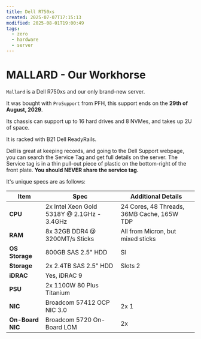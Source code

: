 ```yaml
---
title: Dell R750xs
created: 2025-07-07T17:15:13
modified: 2025-08-01T19:00:49
tags:
  - zero
  - hardware
  - server
---
```


# **MALLARD** - Our Workhorse

`Mallard` is a Dell R750xs and our only brand-new server.

It was bought with `ProSupport` from PFH, this support ends on the **29th of August, 2029**.

Its chassis can support up to 16 hard drives and 8 NVMes, and takes up 2U of space.

It is racked with B21 Dell ReadyRails.

Dell is great at keeping records, and going to the Dell Support webpage, you can search the Service Tag and get full details on the server. The Service tag is in a thin pull-out piece of plastic on the bottom-right of the front plate. **You should NEVER share the service tag.**

It's unique specs are as follows:

| **Item**         | **Spec**                                   | **Additional Details**                     |
| ---------------- | ------------------------------------------ | ------------------------------------------ |
| **CPU**          | 2x Intel Xeon Gold 5318Y @ 2.1GHz - 3.4GHz | 24 Cores, 48 Threads, 36MB Cache, 165W TDP |
| **RAM**          | 8x 32GB DDR4 @ 3200MT/s Sticks             | All from Micron, but mixed sticks          |
| **OS Storage**   | 800GB SAS 2.5" HDD                         | Sl                                         |
| **Storage**      | 2x 2.4TB SAS 2.5" HDD                      | Slots 2                                    |
| **iDRAC**        | Yes, iDRAC 9                               |                                            |
| **PSU**          | 2x 1100W 80 Plus Titanium                  |                                            |
| **NIC**          | Broadcom 57412 OCP NIC 3.0                 | 2x 1                                       |
| **On-Board NIC** | Broadcom 5720 On-Board LOM                 | 2x                                         |
